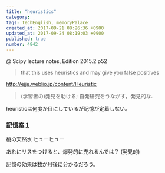 ```yaml
---
title: "heuristics"
category: 
tags: TechEnglish, memoryPalace
created_at: 2017-09-21 08:26:36 +0900
updated_at: 2017-09-24 08:19:03 +0900
published: true
number: 4842
---
```


@ Scipy lecture notes, Edition 2015.2
p52

> that this uses heuristics and may give you false positives

http://ejje.weblio.jp/content/Heuristic
> (学習者の)発見を助ける; 自発研究をうながす，発見的な.

heuristicは何度か目にしているが記憶が定着しない。

### 記憶案１

桃の天然水
ヒューヒュー

あれにリスをつけると、爆発的に売れるんでは？ (発見的)

記憶の効果は数か月後に分かるだろう。


